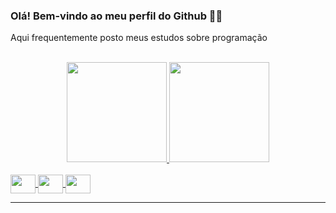 <!-- Cabeçalho do arquivos -->
<h3>Olá! Bem-vindo ao meu perfil do Github 👋🏻</h3>
<p>Aqui frequentemente posto meus estudos sobre programação</p> <br>

<!-- Github stats e principais linguagens -->
<div align="center">
  <a href="https://github.com/MaickTonet">
    <img height="160em" src="https://github-readme-stats.vercel.app/api?username=MaickTonet&show_icons=true&rank_icon=github&theme=dark&include_all_commits=true&count_private=true">
    <img height="160em" src="https://github-readme-stats.vercel.app/api/top-langs/?username=MaickTonet&layout=compact&theme=dark"
  </a>
</div>
  
<!-- Ícones das linguagens -->
<div style="display: inline_block"> <br>
   <a href="https://github.com/MaickTonet"> 
    <img align="center" height="30" width="40" src="https://cdn.jsdelivr.net/gh/devicons/devicon/icons/c/c-original.svg"/>
    <img align="center" height="30" width="40" src="https://cdn.jsdelivr.net/gh/devicons/devicon/icons/java/java-original.svg"/>
    <img align="center" height="30" width="40" src="https://cdn.jsdelivr.net/gh/devicons/devicon/icons/postgresql/postgresql-original.svg"/>
   </a>
<div> <hr>
